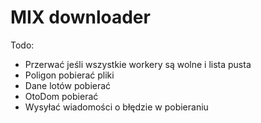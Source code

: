 # MIX downloader


Todo:
 - Przerwać jeśli wszystkie workery są wolne i lista pusta 
 - Poligon pobierać pliki 
 - Dane lotów pobierać
 - OtoDom pobierać 
 - Wysyłać wiadomości o błędzie w pobieraniu